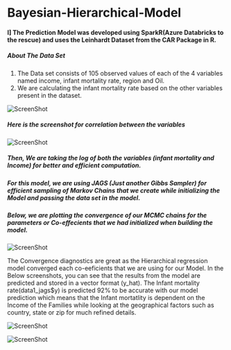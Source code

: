 # Bayesian-Hierarchical-Model
#### I] The Prediction Model was developed using SparkR(Azure Databricks to the rescue) and uses the Leinhardt Dataset from the CAR Package in R.

##### About The Data Set

1. The Data set consists of 105 observed values of each of the 4 variables named income, infant mortality rate, region and Oil.
2. We are calculating the infant mortality rate based on the other variables present in the dataset.

![ScreenShot](https://raw.github.com/uttasarga9067/Bayesian-Hierarchical-Model/screenshots/1.PNG)

##### Here is the screenshot for correlation between the variables
![ScreenShot](https://raw.github.com/uttasarga9067/Bayesian-Hierarchical-Model/screenshots-1/2.png)

##### Then, We are taking the log of both the variables (infant mortality and Income) for better and efficient computation.
##### For this model, we are using JAGS (Just another Gibbs Sampler) for efficient sampling of Markov Chains that we create while initializing the Model and passing the data set in the model.
##### Below, we are plotting the convergence of our MCMC chains for the parameters or Co-effecients that we had initialized when building the model.

![ScreenShot](https://raw.github.com/uttasarga9067/Bayesian-Hierarchical-Model/screenshots-1/3.png)

The Convergence diagnostics are great as the Hierarchical regression model converged each co-eeficients that we are using for our Model.
In the Below screenshots, you can see that the results from the model are predicted and stored in a vector format (y_hat). The Infant mortality rate(data1_jags$y) is predicted 92% to be accurate with our model prediction which means that the Infant mortatlity is dependent on the Income of the Families while looking at the geographical factors such as country, state or zip for much refined details.

![ScreenShot](https://raw.github.com/uttasarga9067/Bayesian-Hierarchical-Model/screenshots-1/4.PNG)



![ScreenShot](https://raw.github.com/uttasarga9067/Bayesian-Hierarchical-Model/screenshots-1/5.PNG)
